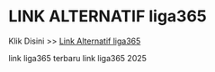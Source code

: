 # LINK ALTERNATIF liga365

Klik Disini >> <a href="https://linksto.pages.dev/">Link Alternatif liga365 </a>

link liga365 terbaru
link liga365 2025